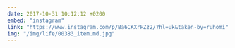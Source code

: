 ```yaml
---
date: 2017-10-31 10:12:12 +0200
embed: "instagram"
link: "https://www.instagram.com/p/Ba6CKXrFZz2/?hl=uk&taken-by=ruhomi"
img: "/img/life/00383_item.md.jpg"
---
```

